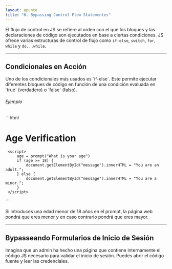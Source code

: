 ```yaml
---
layout: apunte
title: "6. Bypassing Control Flow Statementes"
---
```


El flujo de control en JS se refiere al orden con el que los bloques y las declaraciones de código son ejecutados en base a ciertas condiciones. JS ofrece varias estructuras de control de flujo como `if-else`, `switch`, `for`, `while` y `do...while`.

---------------------
<h2>Condicionales en Acción</h2>
Uno de los condicionales más usados es `if-else`. Este permite ejecutar diferentes bloques de código en función de una condición evaluada en `true` (verdadero) o `false` (falso).

<h6>Ejemplo</h6>
 ```html
 <!DOCTYPE html> 
 <html lang="en"> 
 <head>     
	 <title>Age Verification</title> 
 </head> 
 <body>     
	 <h1>Age Verification</h1>     
	 <p id="message"></p>      
	 
	 <script>         
		 age = prompt("What is your age")         
		 if (age >= 18) {             
			 document.getElementById("message").innerHTML = "You are an adult.";         
		 } else {             
			 document.getElementById("message").innerHTML = "You are a minor.";         
		 }     
	 </script> 
 </body>
 </html>
 ```

Si introduces una edad menor de 18 años en el prompt, la página web pondrá que eres menor y en caso contrario pondrá que eres mayor.

--------------------
<h2>Bypasseando Formularios de Inicio de Sesión</h2>
Imagina que un admin ha hecho una página que contiene internamente el código JS necesario para validar el inicio de sesión. Puedes abrir el código fuente y leer las credenciales.